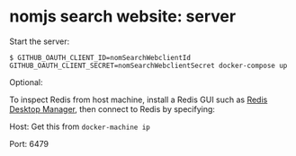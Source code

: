 # nomjs search website: server

Start the server:

```
$ GITHUB_OAUTH_CLIENT_ID=nomSearchWebclientId GITHUB_OAUTH_CLIENT_SECRET=nomSearchWebclientSecret docker-compose up
```

Optional:

To inspect Redis from host machine, install a Redis GUI such as [Redis Desktop Manager](https://github.com/uglide/RedisDesktopManager), then connect to Redis by specifying:

Host: Get this from `docker-machine ip`

Port: 6479
